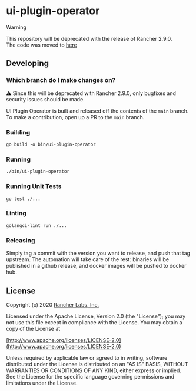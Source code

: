 # ui-plugin-operator

> [!WARNING]
> This repository will be deprecated with the release of Rancher 2.9.0. <br>
> The code was moved to [here](https://github.com/rancher/rancher/tree/release/v2.9/pkg/controllers/dashboard/plugin)

## Developing 

### Which branch do I make changes on?

:warning: Since this will be deprecated with Rancher 2.9.0, only bugfixes and security issues should be made.

UI Plugin Operator is built and released off the contents of the `main` branch. To make a contribution, open up a PR to the `main` branch.


### Building

```
go build -o bin/ui-plugin-operator
```

### Running

```
./bin/ui-plugin-operator
```

### Running Unit Tests

```
go test ./...
```

### Linting

```
golangci-lint run ./...
```

### Releasing

Simply tag a commit with the version you want to release, and push
that tag upstream. The automation will take care of the rest: binaries
will be published in a github release, and docker images will be
pushed to docker hub.


## License

Copyright (c) 2020 [Rancher Labs, Inc.](http://rancher.com)

Licensed under the Apache License, Version 2.0 (the "License");
you may not use this file except in compliance with the License.
You may obtain a copy of the License at

[http://www.apache.org/licenses/LICENSE-2.0](http://www.apache.org/licenses/LICENSE-2.0)

Unless required by applicable law or agreed to in writing, software
distributed under the License is distributed on an "AS IS" BASIS,
WITHOUT WARRANTIES OR CONDITIONS OF ANY KIND, either express or implied.
See the License for the specific language governing permissions and
limitations under the License.
